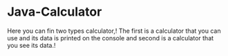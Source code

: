 # Java-Calculator
Here you can fin two types calculator,! The first is a calculator that you can use and its data is printed on the console and second is a calculator that you see its data.!
